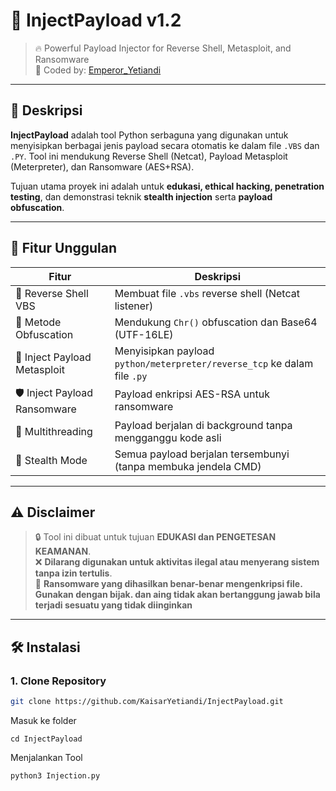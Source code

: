 # 🧪 InjectPayload v1.2

> 🔥 Powerful Payload Injector for Reverse Shell, Metasploit, and Ransomware  
> 🧠 Coded by: [Emperor_Yetiandi](https://github.com/KaisarYetiandi)

---

## 📌 Deskripsi

**InjectPayload** adalah tool Python serbaguna yang digunakan untuk menyisipkan berbagai jenis payload secara otomatis ke dalam file `.VBS` dan `.PY`. Tool ini mendukung Reverse Shell (Netcat), Payload Metasploit (Meterpreter), dan Ransomware (AES+RSA).

Tujuan utama proyek ini adalah untuk **edukasi, ethical hacking, penetration testing**, dan demonstrasi teknik **stealth injection** serta **payload obfuscation**.

---

## 🚀 Fitur Unggulan

| Fitur | Deskripsi |
|-------|-----------|
| 🔁 Reverse Shell VBS | Membuat file `.vbs` reverse shell (Netcat listener) |
| 🧬 Metode Obfuscation | Mendukung `Chr()` obfuscation dan Base64 (UTF-16LE) |
| 💉 Inject Payload Metasploit | Menyisipkan payload `python/meterpreter/reverse_tcp` ke dalam file `.py` |
| 🛡️ Inject Payload Ransomware | Payload enkripsi AES-RSA untuk ransomware |
| 🧵 Multithreading | Payload berjalan di background tanpa mengganggu kode asli |
| 👻 Stealth Mode | Semua payload berjalan tersembunyi (tanpa membuka jendela CMD) |

---

## ⚠️ Disclaimer

> 🔒 Tool ini dibuat untuk tujuan **EDUKASI dan PENGETESAN KEAMANAN**.  
> ❌ **Dilarang digunakan untuk aktivitas ilegal atau menyerang sistem tanpa izin tertulis**.  
> 🧨 **Ransomware yang dihasilkan benar-benar mengenkripsi file. Gunakan dengan bijak. dan aing tidak akan bertanggung jawab bila terjadi sesuatu yang tidak diinginkan**

---

## 🛠️ Instalasi

### 1. Clone Repository

```bash
git clone https://github.com/KaisarYetiandi/InjectPayload.git
```
Masuk ke folder

```
cd InjectPayload
```
Menjalankan Tool

```
python3 Injection.py
```
